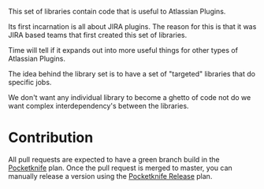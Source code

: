 This set of libraries contain code that is useful to Atlassian Plugins.

Its first incarnation is all about JIRA plugins.  The reason for this is that it was JIRA based teams that
first created this set of libraries.

Time will tell if it expands out into more useful things for other types of Atlassian Plugins.

The idea behind the library set is to have a set of "targeted" libraries that do specific jobs.

We don't want any individual library to become a ghetto of code not do we want complex interdependency's between the libraries.

# Contribution #

All pull requests are expected to have a green branch build in the [Pocketknife](https://servicedesk-bamboo.internal.atlassian.com/browse/PK-PK) plan. Once the pull request is merged to master, you can manually release a version using the [Pocketknife Release](https://servicedesk-bamboo.internal.atlassian.com/browse/PK-PKRLS) plan.